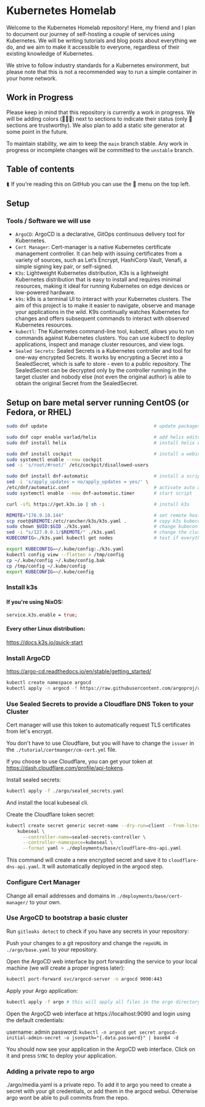 # Kubernetes Homelab

Welcome to the Kubernetes Homelab repository! Here, my friend and I plan to document our journey of self-hosting a couple of services using Kubernetes. We will be writing tutorials and blog posts about everything we do, and we aim to make it accessible to everyone, regardless of their existing knowledge of Kubernetes.

We strive to follow industry standards for a Kubernetes environment, but please note that this is not a recommended way to run a simple container in your home network. 

## Work in Progress

Please keep in mind that this repository is currently a work in progress. We will be adding colors (🍎🧡💚) next to sections to indicate their status (only 💚 sections are trustworthy). We also plan to add a static site generator at some point in the future.

To maintain stability, we aim to keep the `main` branch stable. Any work in progress or incomplete changes will be committed to the `unstable` branch. 

## Table of contents

⮬ If you're reading this on GitHub you can use the 🍔 menu on the top left.

## Setup 

### Tools / Software we will use 

- `ArgoCD`: ArgoCD is a declarative, GitOps continuous delivery tool for Kubernetes.
- `Cert Manager`: Cert-manager is a native Kubernetes certificate management controller. It can help with issuing certificates from a variety of sources, such as Let’s Encrypt, HashiCorp Vault, Venafi, a simple signing key pair, or self-signed.
- `K3s`: Lightweight Kubernetes distribution, K3s is a lightweight Kubernetes distribution that is easy to install and requires minimal resources, making it ideal for running Kubernetes on edge devices or low-powered hardware.
- `k9s`: k9s is a terminal UI to interact with your Kubernetes clusters. The aim of this project is to make it easier to navigate, observe and manage your applications in the wild. K9s continually watches Kubernetes for changes and offers subsequent commands to interact with observed Kubernetes resources.
- `kubectl`: The Kubernetes command-line tool, kubectl, allows you to run commands against Kubernetes clusters. You can use kubectl to deploy applications, inspect and manage cluster resources, and view logs.
- `Sealed Secrets`: Sealed Secrets is a Kubernetes controller and tool for one-way encrypted Secrets. It works by encrypting a Secret into a SealedSecret, which is safe to store - even to a public repository. The SealedSecret can be decrypted only by the controller running in the target cluster and nobody else (not even the original author) is able to obtain the original Secret from the SealedSecret.

## Setup on bare metal server running CentOS (or Fedora, or RHEL)
```bash
sudo dnf update                                       # update packages

sudo dnf copr enable varlad/helix                     # add helix editor repo
sudo dnf install helix                                # install helix editor

sudo dnf install cockpit                              # install a webinterface on 9090 
sudo systemctl enable --now cockpit
sed -i 's/root/#root/' /etc/cockpit/disallowed-users

sudo dnf install dnf-automatic                        # install a script which will update dnf for you
sed -i 's/apply_updates = no/apply_updates = yes/' \ 
/etc/dnf/automatic.conf                               # activate auto apply (not just downloads)
sudo systemctl enable --now dnf-automatic.timer       # start script

curl -sfL https://get.k3s.io | sh -i                  # install k3s

REMOTE="176.9.10.144"                                 # set remote host ip / fqdn
scp root@$REMOTE:/etc/rancher/k3s/k3s.yaml .          # copy k3s kubeconfig to local host
sudo chown $UID:$GID ./k3s.yaml                       # change kubeconfig ownership to your user
sed -i "s/127.0.0.1/$REMOTE/" ./k3s.yaml              # change the clusterapi ip / domain to your remote host
KUBECONFIG=./k3s.yaml kubectl get nodes               # test if everything is working (should return your node)

export KUBECONFIG=~/.kube/config:./k3s.yaml
kubectl config view --flatten > /tmp/config
cp ~/.kube/config ~/.kube/config.bak
cp /tmp/config ~/.kube/config
export KUBECONFIG=~/.kube/config
```

### Install k3s

#### If you're using NixOS:

```nix
service.k3s.enable = true; 
```

#### Every other Linux distribution:

https://docs.k3s.io/quick-start

### Install ArgoCD

https://argo-cd.readthedocs.io/en/stable/getting_started/

```bash
kubectl create namespace argocd
kubectl apply -n argocd -f https://raw.githubusercontent.com/argoproj/argo-cd/stable/manifests/install.yaml
```

### Use Sealed Secrets to provide a Cloudflare DNS Token to your Cluster

Cert manager will use this token to automatically request TLS certificates from let's encrypt.

You don't have to use Cloudflare, but you will have to change the `issuer` in the `./tutorial/certmanger/cm-cert.yml` file.


If you choose to use Cloudflare, you can get your token at https://dash.cloudflare.com/profile/api-tokens.

Install sealed secrets:

```bash
kubectl apply -f ./argo/sealed_secrets.yaml
```

And install the local kubeseal cli.

Create the Cloudflare token secret:

```bash
kubectl create secret generic secret-name --dry-run=client --from-literal=api-token=[your-cloudflare-token] -o yaml | \
    kubeseal \
      --controller-name=sealed-secrets-controller \
      --controller-namespace=kubeseal \
      --format yaml > ./deployments/base/cloudflare-dns-api.yaml
```

This command will create a new encrypted secret and save it to `cloudflare-dns-api.yaml`. It will automatically deployed in the argocd step. 

### Configure Cert Manager

Change all email addresses and domains in `./deployments/base/cert-manager/` to your own.

### Use ArgoCD to bootstrap a basic cluster

Run `gitleaks detect` to check if you have any secrets in your repository:

Push your changes to a git repository and change the `repoURL` in `./argo/base.yaml` to your repository.

Open the ArgoCD web interface by port forwarding the service to your local machine (we will create a proper ingress later):

```bash
kubectl port-forward svc/argocd-server -n argocd 9090:443
```

Apply your Argo application:

```bash
kubectl apply -f argo # this will apply all files in the argo directory
```

Open the ArgoCD web interface at https://localhost:9090 and login using the default credentials:

username: admin
password: `kubectl -n argocd get secret argocd-initial-admin-secret -o jsonpath="{.data.password}" | base64 -d`

You should now see your application in the ArgoCD web interface. Click on it and press `SYNC` to deploy your application.

### Adding a private repo to argo 

./argo/media.yaml is a private repo. To add it to argo you need to create a secret with your git credentials, or add them in the argocd webui. Otherwise argo wont be able to pull commits from the repo.

